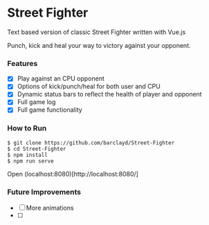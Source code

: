# Street Fighter

Text based version of classic Street Fighter written with Vue.js

Punch, kick and heal your way to victory against your opponent.

### Features

- [x] Play against an CPU opponent
- [x] Options of kick/punch/heal for both user and CPU
- [x] Dynamic status bars to reflect the health of player and opponent
- [x] Full game log
- [x] Full game functionality

### How to Run
```
$ git clone https://github.com/barclayd/Street-Fighter
$ cd Street-Fighter
$ npm install
$ npm run serve
```
Open (localhost:8080)[http://localhost:8080/]

### Future Improvements

- [ ] More animations
- [ ] 

